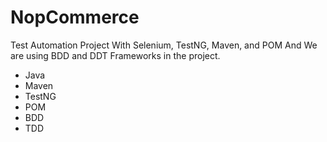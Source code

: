 # NopCommerce
Test Automation Project With Selenium, TestNG, Maven, and POM
And We are using BDD and DDT Frameworks in the project.

- Java
- Maven
- TestNG
- POM
- BDD
- TDD
  

